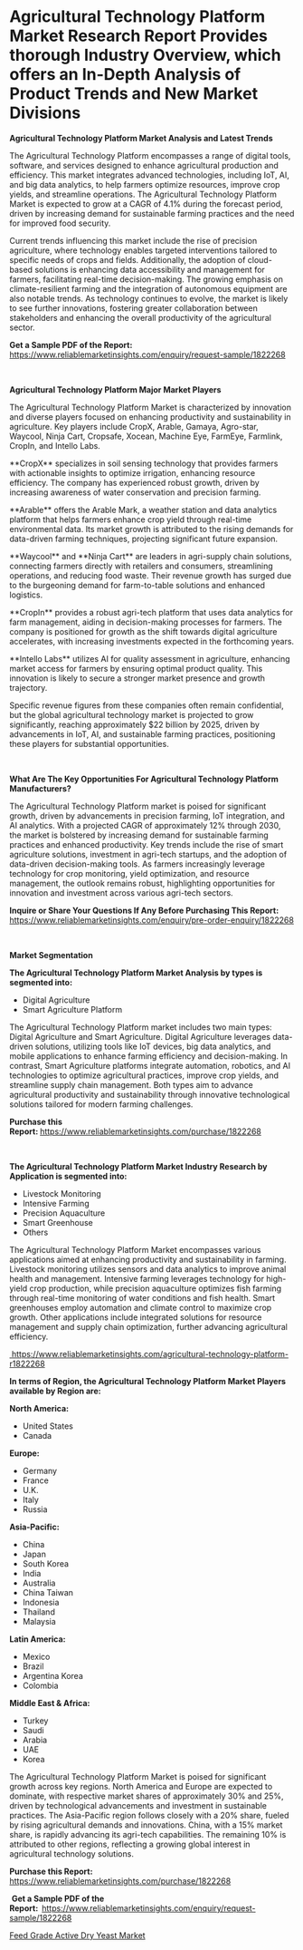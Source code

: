 <p><h1>Agricultural Technology Platform Market Research Report Provides thorough Industry Overview, which offers an In-Depth Analysis of Product Trends and New Market Divisions</h1></p><p><strong>Agricultural Technology Platform Market Analysis and Latest Trends</strong></p>
<p><p>The Agricultural Technology Platform encompasses a range of digital tools, software, and services designed to enhance agricultural production and efficiency. This market integrates advanced technologies, including IoT, AI, and big data analytics, to help farmers optimize resources, improve crop yields, and streamline operations. The Agricultural Technology Platform Market is expected to grow at a CAGR of 4.1% during the forecast period, driven by increasing demand for sustainable farming practices and the need for improved food security. </p><p>Current trends influencing this market include the rise of precision agriculture, where technology enables targeted interventions tailored to specific needs of crops and fields. Additionally, the adoption of cloud-based solutions is enhancing data accessibility and management for farmers, facilitating real-time decision-making. The growing emphasis on climate-resilient farming and the integration of autonomous equipment are also notable trends. As technology continues to evolve, the market is likely to see further innovations, fostering greater collaboration between stakeholders and enhancing the overall productivity of the agricultural sector.</p></p>
<p><strong>Get a Sample PDF of the Report:&nbsp;</strong> <a href="https://www.reliablemarketinsights.com/enquiry/request-sample/1822268?utm_campaign=1619&utm_medium=2&utm_source=Github&utm_content=ia&utm_term=01112024&utm_id=agricultural-technology-platform">https://www.reliablemarketinsights.com/enquiry/request-sample/1822268</a></p>
<p>&nbsp;</p>
<p><strong>Agricultural Technology Platform Major Market Players</strong></p>
<p><p>The Agricultural Technology Platform Market is characterized by innovation and diverse players focused on enhancing productivity and sustainability in agriculture. Key players include CropX, Arable, Gamaya, Agro-star, Waycool, Ninja Cart, Cropsafe, Xocean, Machine Eye, FarmEye, Farmlink, CropIn, and Intello Labs.</p><p>**CropX** specializes in soil sensing technology that provides farmers with actionable insights to optimize irrigation, enhancing resource efficiency. The company has experienced robust growth, driven by increasing awareness of water conservation and precision farming.</p><p>**Arable** offers the Arable Mark, a weather station and data analytics platform that helps farmers enhance crop yield through real-time environmental data. Its market growth is attributed to the rising demands for data-driven farming techniques, projecting significant future expansion. </p><p>**Waycool** and **Ninja Cart** are leaders in agri-supply chain solutions, connecting farmers directly with retailers and consumers, streamlining operations, and reducing food waste. Their revenue growth has surged due to the burgeoning demand for farm-to-table solutions and enhanced logistics.</p><p>**CropIn** provides a robust agri-tech platform that uses data analytics for farm management, aiding in decision-making processes for farmers. The company is positioned for growth as the shift towards digital agriculture accelerates, with increasing investments expected in the forthcoming years.</p><p>**Intello Labs** utilizes AI for quality assessment in agriculture, enhancing market access for farmers by ensuring optimal product quality. This innovation is likely to secure a stronger market presence and growth trajectory.</p><p>Specific revenue figures from these companies often remain confidential, but the global agricultural technology market is projected to grow significantly, reaching approximately $22 billion by 2025, driven by advancements in IoT, AI, and sustainable farming practices, positioning these players for substantial opportunities.</p></p>
<p>&nbsp;</p>
<p><strong>What Are The Key Opportunities For Agricultural Technology Platform Manufacturers?</strong></p>
<p><p>The Agricultural Technology Platform market is poised for significant growth, driven by advancements in precision farming, IoT integration, and AI analytics. With a projected CAGR of approximately 12% through 2030, the market is bolstered by increasing demand for sustainable farming practices and enhanced productivity. Key trends include the rise of smart agriculture solutions, investment in agri-tech startups, and the adoption of data-driven decision-making tools. As farmers increasingly leverage technology for crop monitoring, yield optimization, and resource management, the outlook remains robust, highlighting opportunities for innovation and investment across various agri-tech sectors.</p></p>
<p><strong>Inquire or Share Your Questions If Any Before Purchasing This Report:</strong> <a href="https://www.reliablemarketinsights.com/enquiry/pre-order-enquiry/1822268?utm_campaign=1619&utm_medium=2&utm_source=Github&utm_content=ia&utm_term=01112024&utm_id=agricultural-technology-platform">https://www.reliablemarketinsights.com/enquiry/pre-order-enquiry/1822268</a></p>
<p>&nbsp;</p>
<p><strong>Market Segmentation</strong></p>
<p><strong>The Agricultural Technology Platform Market Analysis by types is segmented into:</strong></p>
<p><ul><li>Digital Agriculture</li><li>Smart Agriculture Platform</li></ul></p>
<p><p>The Agricultural Technology Platform market includes two main types: Digital Agriculture and Smart Agriculture. Digital Agriculture leverages data-driven solutions, utilizing tools like IoT devices, big data analytics, and mobile applications to enhance farming efficiency and decision-making. In contrast, Smart Agriculture platforms integrate automation, robotics, and AI technologies to optimize agricultural practices, improve crop yields, and streamline supply chain management. Both types aim to advance agricultural productivity and sustainability through innovative technological solutions tailored for modern farming challenges.</p></p>
<p><strong>Purchase this Report:&nbsp;</strong><a href="https://www.reliablemarketinsights.com/purchase/1822268?utm_campaign=1619&utm_medium=2&utm_source=Github&utm_content=ia&utm_term=01112024&utm_id=agricultural-technology-platform">https://www.reliablemarketinsights.com/purchase/1822268</a></p>
<p>&nbsp;</p>
<p><strong>The Agricultural Technology Platform Market Industry Research by Application is segmented into:</strong></p>
<p><ul><li>Livestock Monitoring</li><li>Intensive Farming</li><li>Precision Aquaculture</li><li>Smart Greenhouse</li><li>Others</li></ul></p>
<p><p>The Agricultural Technology Platform Market encompasses various applications aimed at enhancing productivity and sustainability in farming. Livestock monitoring utilizes sensors and data analytics to improve animal health and management. Intensive farming leverages technology for high-yield crop production, while precision aquaculture optimizes fish farming through real-time monitoring of water conditions and fish health. Smart greenhouses employ automation and climate control to maximize crop growth. Other applications include integrated solutions for resource management and supply chain optimization, further advancing agricultural efficiency.</p></p>
<p><a href="https://www.reliablemarketinsights.com/agricultural-technology-platform-r1822268?utm_campaign=1619&utm_medium=2&utm_source=Github&utm_content=ia&utm_term=01112024&utm_id=agricultural-technology-platform">&nbsp;https://www.reliablemarketinsights.com/agricultural-technology-platform-r1822268</a></p>
<p><strong>In terms of Region, the Agricultural Technology Platform Market Players available by Region are:</strong></p>
<p>
    <p> <strong> North America: </strong>
        <ul>
            <li>United States</li>
            <li>Canada</li>
        </ul>
        </p> 
    <p> <strong> Europe: </strong>
        <ul>
            <li>Germany</li>
            <li>France</li>
            <li>U.K.</li>
            <li>Italy</li>
            <li>Russia</li>
        </ul>
        </p> 
    <p> <strong> Asia-Pacific: </strong>
        <ul>
            <li>China</li>
            <li>Japan</li>
            <li>South Korea</li>
            <li>India</li>
            <li>Australia</li>
            <li>China Taiwan</li>
            <li>Indonesia</li>
            <li>Thailand</li>
            <li>Malaysia</li>
        </ul>
        </p> 
    <p> <strong> Latin America: </strong>
        <ul>
            <li>Mexico</li>
            <li>Brazil</li>
            <li>Argentina Korea</li>
            <li>Colombia</li>
        </ul>
        </p> 
    <p> <strong> Middle East & Africa: </strong>
        <ul>
            <li>Turkey</li>
            <li>Saudi</li>
            <li>Arabia</li>
            <li>UAE</li>
            <li>Korea</li>
        </ul>
    </p>
    </p>
<p><p>The Agricultural Technology Platform Market is poised for significant growth across key regions. North America and Europe are expected to dominate, with respective market shares of approximately 30% and 25%, driven by technological advancements and investment in sustainable practices. The Asia-Pacific region follows closely with a 20% share, fueled by rising agricultural demands and innovations. China, with a 15% market share, is rapidly advancing its agri-tech capabilities. The remaining 10% is attributed to other regions, reflecting a growing global interest in agricultural technology solutions.</p></p>
<p><strong>Purchase this Report: </strong><a href="https://www.reliablemarketinsights.com/purchase/1822268?utm_campaign=1619&utm_medium=2&utm_source=Github&utm_content=ia&utm_term=01112024&utm_id=agricultural-technology-platform">https://www.reliablemarketinsights.com/purchase/1822268</a></p>
<p>&nbsp;<strong>Get a Sample PDF of the Report:&nbsp;&nbsp;</strong><a href="https://www.reliablemarketinsights.com/enquiry/request-sample/1822268?utm_campaign=1619&utm_medium=2&utm_source=Github&utm_content=ia&utm_term=01112024&utm_id=agricultural-technology-platform">https://www.reliablemarketinsights.com/enquiry/request-sample/1822268</a></p>
<p><strong></strong></p>
<p><p><a href="https://github.com/KamrulHadi87/Market-Research-Report-List-1/blob/main/feed-grade-active-dry-yeast-market.md?utm_campaign=1619&utm_medium=2&utm_source=Github&utm_content=ia&utm_term=01112024&utm_id=agricultural-technology-platform">Feed Grade Active Dry Yeast Market</a></p></p>